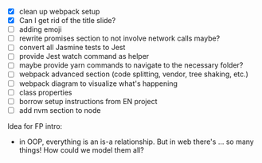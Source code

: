 - [x] clean up webpack setup
- [x] Can I get rid of the title slide?
- [ ] adding emoji
- [ ] rewrite promises section to not involve network calls maybe?
- [ ] convert all Jasmine tests to Jest
- [ ] provide Jest watch command as helper
- [ ] maybe provide yarn commands to navigate to the necessary folder?
- [ ] webpack advanced section (code splitting, vendor, tree shaking, etc.)
- [ ] webpack diagram to visualize what's happening
- [ ] class properties
- [ ] borrow setup instructions from EN project
- [ ] add nvm section to node

Idea for FP intro:

- in OOP, everything is an is-a relationship. But in web there's ... so many things! How could we model them all?
